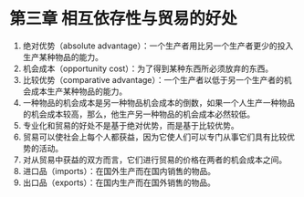 # 第三章 相互依存性与贸易的好处



1. 绝对优势（absolute advantage）：一个生产者用比另一个生产者更少的投入生产某种物品的能力。
2. 机会成本（opportunity cost）：为了得到某种东西所必须放弃的东西。
3. 比较优势（comparative advantage）：一个生产者以低于另一个生产者的机会成本生产某种物品的能力。
4. 一种物品的机会成本是另一种物品机会成本的倒数，如果一个人生产一种物品的机会成本较高，那么，他生产另一种物品的机会成本必然较低。
5. 专业化和贸易的好处不是基于绝对优势，而是基于比较优势。
6. 贸易可以使社会上每个人都获益，因为它使人们可以专门从事它们具有比较优势的活动。
7. 对从贸易中获益的双方而言，它们进行贸易的价格在两者的机会成本之间。
8. 进口品（imports）：在国外生产而在国内销售的物品。
9. 出口品（exports）：在国内生产而在国外销售的物品。
